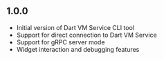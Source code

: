 ## 1.0.0

- Initial version of Dart VM Service CLI tool
- Support for direct connection to Dart VM Service
- Support for gRPC server mode
- Widget interaction and debugging features
